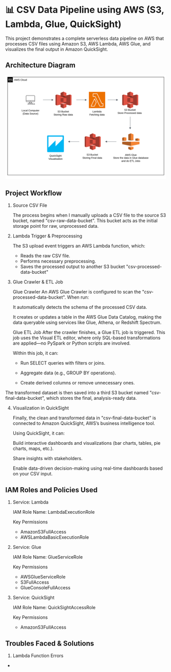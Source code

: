 # 📊 CSV Data Pipeline using AWS (S3, Lambda, Glue, QuickSight)

This project demonstrates a complete serverless data pipeline on AWS that processes CSV files using Amazon S3, AWS Lambda, AWS Glue, and visualizes the final output in Amazon QuickSight.


## Architecture Diagram

![Architecture Diagram](images/image.png)

## Project Workflow

1. Source CSV File
   
   The process begins when I manually uploads a CSV file to the source S3 bucket, named "csv-raw-data-bucket". This bucket acts as the initial storage point for raw, unprocessed data.

2. Lambda Trigger & Preprocessing
   
   The S3 upload event triggers an AWS Lambda function, which:
    - Reads the raw CSV file.
    - Performs necessary preprocessing.
    - Saves the processed output to another S3 bucket "csv-processed-data-bucket"

3. Glue Crawler & ETL Job
   
   Glue Crawler
      An AWS Glue Crawler is configured to scan the "csv-processed-data-bucket". When run:

      It automatically detects the schema of the processed CSV data.

      It creates or updates a table in the AWS Glue Data Catalog, making the data queryable using services like Glue, Athena, or Redshift Spectrum.

   Glue ETL Job
      After the crawler finishes, a Glue ETL job is triggered. This job uses the Visual ETL editor, where only SQL-based transformations are applied—no PySpark or Python scripts are involved.

      Within this job, it can:

   - Run SELECT queries with filters or joins.

   - Aggregate data (e.g., GROUP BY operations).

   - Create derived columns or remove unnecessary ones.

The transformed dataset is then saved into a third S3 bucket named "csv-final-data-bucket", which stores the final, analysis-ready data.

4. Visualization in QuickSight
   
   Finally, the clean and transformed data in "csv-final-data-bucket" is connected to Amazon QuickSight, AWS’s business intelligence tool.

   Using QuickSight, it can:

   Build interactive dashboards and visualizations (bar charts, tables, pie charts, maps, etc.).

   Share insights with stakeholders.

   Enable data-driven decision-making using real-time dashboards based on your CSV input.



## IAM Roles and Policies Used

1. Service: Lambda

   IAM Role Name: LambdaExecutionRole

   Key Permissions
   - AmazonS3FullAccess
   - AWSLambdaBasicExecutionRole


2. Service: Glue	

   IAM Role Name: GlueServiceRole

   Key Permissions
   - AWSGlueServiceRole
   - S3FullAccess
   - GlueConsoleFullAccess


3. Service: QuickSight	

   IAM Role Name: QuickSightAccessRole	

   Key Permissions
   - AmazonS3FullAccess


## Troubles Faced & Solutions

1. Lambda Function Errors
-









